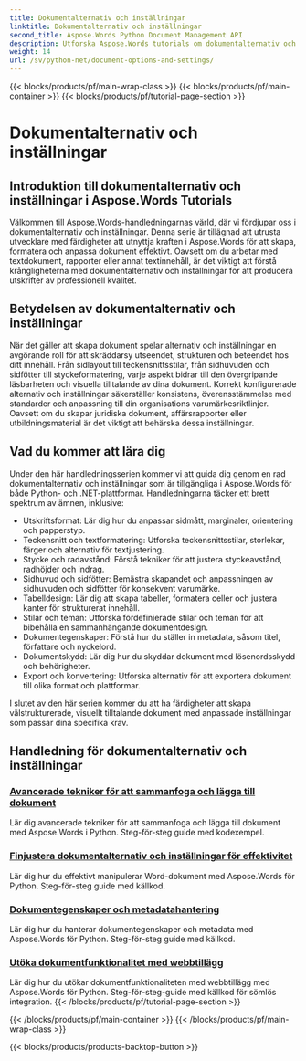 ```yaml
---
title: Dokumentalternativ och inställningar
linktitle: Dokumentalternativ och inställningar
second_title: Aspose.Words Python Document Management API
description: Utforska Aspose.Words tutorials om dokumentalternativ och inställningar i Python och .NET. Lär dig att optimera dokumentskapande och formatering med hjälp av steg-för-steg-vägledning och källkodsexempel.
weight: 14
url: /sv/python-net/document-options-and-settings/
---
```


{{< blocks/products/pf/main-wrap-class >}}
{{< blocks/products/pf/main-container >}}
{{< blocks/products/pf/tutorial-page-section >}}

# Dokumentalternativ och inställningar


## Introduktion till dokumentalternativ och inställningar i Aspose.Words Tutorials

Välkommen till Aspose.Words-handledningarnas värld, där vi fördjupar oss i dokumentalternativ och inställningar. Denna serie är tillägnad att utrusta utvecklare med färdigheter att utnyttja kraften i Aspose.Words för att skapa, formatera och anpassa dokument effektivt. Oavsett om du arbetar med textdokument, rapporter eller annat textinnehåll, är det viktigt att förstå krångligheterna med dokumentalternativ och inställningar för att producera utskrifter av professionell kvalitet.

## Betydelsen av dokumentalternativ och inställningar

När det gäller att skapa dokument spelar alternativ och inställningar en avgörande roll för att skräddarsy utseendet, strukturen och beteendet hos ditt innehåll. Från sidlayout till teckensnittsstilar, från sidhuvuden och sidfötter till styckeformatering, varje aspekt bidrar till den övergripande läsbarheten och visuella tilltalande av dina dokument. Korrekt konfigurerade alternativ och inställningar säkerställer konsistens, överensstämmelse med standarder och anpassning till din organisations varumärkesriktlinjer. Oavsett om du skapar juridiska dokument, affärsrapporter eller utbildningsmaterial är det viktigt att behärska dessa inställningar.

## Vad du kommer att lära dig

Under den här handledningsserien kommer vi att guida dig genom en rad dokumentalternativ och inställningar som är tillgängliga i Aspose.Words för både Python- och .NET-plattformar. Handledningarna täcker ett brett spektrum av ämnen, inklusive:

- Utskriftsformat: Lär dig hur du anpassar sidmått, marginaler, orientering och papperstyp.
- Teckensnitt och textformatering: Utforska teckensnittsstilar, storlekar, färger och alternativ för textjustering.
- Stycke och radavstånd: Förstå tekniker för att justera styckeavstånd, radhöjder och indrag.
- Sidhuvud och sidfötter: Bemästra skapandet och anpassningen av sidhuvuden och sidfötter för konsekvent varumärke.
- Tabelldesign: Lär dig att skapa tabeller, formatera celler och justera kanter för strukturerat innehåll.
- Stilar och teman: Utforska fördefinierade stilar och teman för att bibehålla en sammanhängande dokumentdesign.
- Dokumentegenskaper: Förstå hur du ställer in metadata, såsom titel, författare och nyckelord.
- Dokumentskydd: Lär dig hur du skyddar dokument med lösenordsskydd och behörigheter.
- Export och konvertering: Utforska alternativ för att exportera dokument till olika format och plattformar.

I slutet av den här serien kommer du att ha färdigheter att skapa välstrukturerade, visuellt tilltalande dokument med anpassade inställningar som passar dina specifika krav.

## Handledning för dokumentalternativ och inställningar
### [Avancerade tekniker för att sammanfoga och lägga till dokument](./join-append-documents/)
Lär dig avancerade tekniker för att sammanfoga och lägga till dokument med Aspose.Words i Python. Steg-för-steg guide med kodexempel.
### [Finjustera dokumentalternativ och inställningar för effektivitet](./manage-document-options-settings/)
Lär dig hur du effektivt manipulerar Word-dokument med Aspose.Words för Python. Steg-för-steg guide med källkod.
### [Dokumentegenskaper och metadatahantering](./document-properties-metadata/)
Lär dig hur du hanterar dokumentegenskaper och metadata med Aspose.Words för Python. Steg-för-steg guide med källkod.
### [Utöka dokumentfunktionalitet med webbtillägg](./document-functionality-web-extensions/)
Lär dig hur du utökar dokumentfunktionaliteten med webbtillägg med Aspose.Words för Python. Steg-för-steg-guide med källkod för sömlös integration.
{{< /blocks/products/pf/tutorial-page-section >}}

{{< /blocks/products/pf/main-container >}}
{{< /blocks/products/pf/main-wrap-class >}}

{{< blocks/products/products-backtop-button >}}
